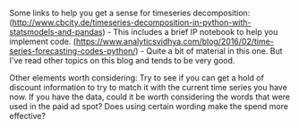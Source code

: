 Some links to help you get a sense for timeseries decomposition:
(http://www.cbcity.de/timeseries-decomposition-in-python-with-statsmodels-and-pandas) - This includes a brief IP notebook to help you implement code.
(https://www.analyticsvidhya.com/blog/2016/02/time-series-forecasting-codes-python/) - Quite a bit of material in this one. But I've read other topics on this blog and tends to be very good. 

Other elements worth considering: 
Try to see if you can get a hold of discount information to try to match it with the current time series you have now.
If you have the data, could it be worth considering the words that were used in the paid ad spot? Does using certain wording make the spend more effective?
